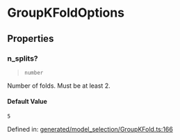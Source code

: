 # GroupKFoldOptions

## Properties

### n\_splits?

> `number`

Number of folds. Must be at least 2.

#### Default Value

`5`

Defined in:  [generated/model\_selection/GroupKFold.ts:166](https://github.com/transitive-bullshit/scikit-learn-ts/blob/122b3c0/packages/sklearn/src/generated/model_selection/GroupKFold.ts#L166)
